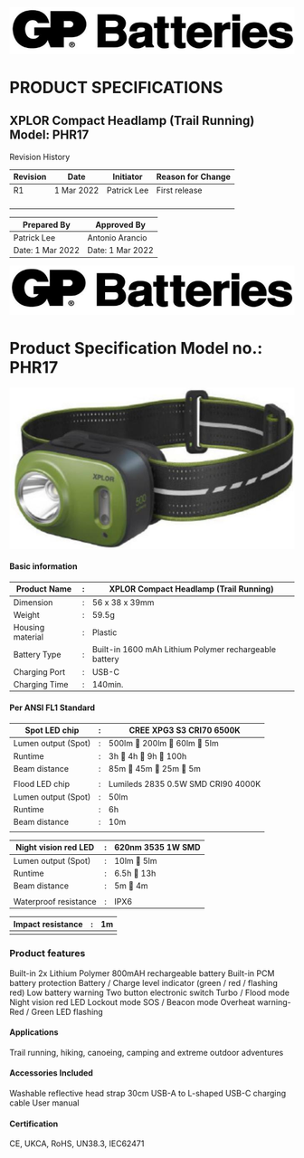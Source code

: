 ![](_page_0_Picture_0.jpeg)

# **PRODUCT SPECIFICATIONS**

## **XPLOR Compact Headlamp (Trail Running) Model: PHR17**

Revision History

| Revision | Date       | Initiator   | Reason for Change |
|----------|------------|-------------|-------------------|
| R1       | 1 Mar 2022 | Patrick Lee | First release     |
|          |            |             |                   |
|          |            |             |                   |
|          |            |             |                   |
|          |            |             |                   |

| Prepared By      | Approved By      |
|------------------|------------------|
| Patrick Lee      | Antonio Arancio  |
| Date: 1 Mar 2022 | Date: 1 Mar 2022 |

![](_page_1_Picture_0.jpeg)

# **Product Specification Model no.: PHR17**

![](_page_1_Picture_3.jpeg)

#### **Basic information**

| Product Name     | : | XPLOR Compact Headlamp (Trail Running)                 |
|------------------|---|--------------------------------------------------------|
| Dimension        | : | 56 x 38 x 39mm                                         |
| Weight           | : | 59.5g                                                  |
| Housing material | : | Plastic                                                |
| Battery Type     | : | Built-in 1600 mAh Lithium Polymer rechargeable battery |
| Charging Port    | : | USB-C                                                  |
| Charging Time    | : | 140min.                                                |

#### **Per ANSI FL1 Standard**

| Spot LED chip       | : | CREE XPG3 S3 CRI70 6500K           |
|---------------------|---|------------------------------------|
| Lumen output (Spot) | : | 500lm  200lm  60lm  5lm         |
| Runtime             | : | 3h  4h  9h  100h                |
| Beam distance       | : | 85m  45m  25m  5m               |
|                     |   |                                    |
| Flood LED chip      | : | Lumileds 2835 0.5W SMD CRI90 4000K |
| Lumen output (Spot) | : | 50lm                               |
| Runtime             | : | 6h                                 |
| Beam distance       | : | 10m                                |
|                     |   |                                    |

| Night vision red LED  | : | 620nm 3535 1W SMD |
|-----------------------|---|-------------------|
| Lumen output (Spot)   | : | 10lm  5lm        |
| Runtime               | : | 6.5h  13h        |
| Beam distance         | : | 5m  4m           |
|                       |   |                   |
| Waterproof resistance | : | IPX6              |

| Impact resistance | : | 1m |
|-------------------|---|----|
|                   |   |    |

### **Product features**

Built-in 2x Lithium Polymer 800mAH rechargeable battery Built-in PCM battery protection Battery / Charge level indicator (green / red / flashing red) Low battery warning Two button electronic switch Turbo / Flood mode Night vision red LED Lockout mode SOS / Beacon mode Overheat warning- Red / Green LED flashing

#### **Applications**

Trail running, hiking, canoeing, camping and extreme outdoor adventures

#### **Accessories Included**

Washable reflective head strap 30cm USB-A to L-shaped USB-C charging cable User manual

#### **Certification**

CE, UKCA, RoHS, UN38.3, IEC62471